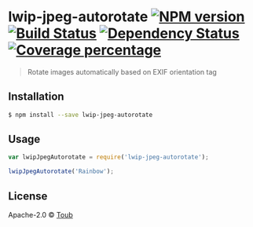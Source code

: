 # lwip-jpeg-autorotate [![NPM version][npm-image]][npm-url] [![Build Status][travis-image]][travis-url] [![Dependency Status][daviddm-image]][daviddm-url] [![Coverage percentage][coveralls-image]][coveralls-url]
> Rotate images automatically based on EXIF orientation tag

## Installation

```sh
$ npm install --save lwip-jpeg-autorotate
```

## Usage

```js
var lwipJpegAutorotate = require('lwip-jpeg-autorotate');

lwipJpegAutorotate('Rainbow');
```
## License

Apache-2.0 © [Toub]()


[npm-image]: https://badge.fury.io/js/lwip-jpeg-autorotate.svg
[npm-url]: https://npmjs.org/package/lwip-jpeg-autorotate
[travis-image]: https://travis-ci.org/toubiweb/lwip-jpeg-autorotate.svg?branch=master
[travis-url]: https://travis-ci.org/toubiweb/lwip-jpeg-autorotate
[daviddm-image]: https://david-dm.org/toubiweb/lwip-jpeg-autorotate.svg?theme=shields.io
[daviddm-url]: https://david-dm.org/toubiweb/lwip-jpeg-autorotate
[coveralls-image]: https://coveralls.io/repos/toubiweb/lwip-jpeg-autorotate/badge.svg
[coveralls-url]: https://coveralls.io/r/toubiweb/lwip-jpeg-autorotate
